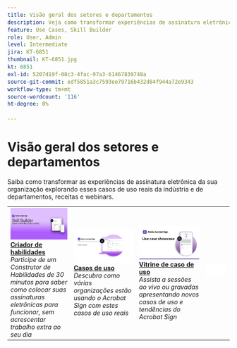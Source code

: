 ```yaml
---
title: Visão geral dos setores e departamentos
description: Veja como transformar experiências de assinatura eletrônica de clientes e funcionários por meio desses casos de uso, receitas e webinars reais de departamentos e da indústria
feature: Use Cases, Skill Builder
role: User, Admin
level: Intermediate
jira: KT-6851
thumbnail: KT-6851.jpg
kt: 6851
exl-id: 5207d19f-08c3-4fac-97a3-61467839748a
source-git-commit: edf5851a3c7593ee79716b432d84f944a72e9343
workflow-type: tm+mt
source-wordcount: '116'
ht-degree: 0%

---
```


# Visão geral dos setores e departamentos

Saiba como transformar as experiências de assinatura eletrônica da sua organização explorando esses casos de uso reais da indústria e de departamentos, receitas e webinars.

<table style="table-layout:fixed">
<tr>
  <td>
    <a href="innovation-series.md">
      <img alt="Skill Builder" src="../assets/SB_1280.jpg" />
    </a>
    <div>
    <a href="innovation-series.md"><strong>Criador de habilidades</strong></a>
    </div>
    <em>Participe de um Construtor de Habilidades de 30 minutos para saber como colocar suas assinaturas eletrônicas para funcionar, sem acrescentar trabalho extra ao seu dia</em>
    <br>
  </td>
  <td>
    <a href="recipes.md">
      <img alt="Casos de uso" src="../assets/Usecase.png" />
    </a>
    <div>
    <a href="recipes.md"><strong>Casos de uso</strong></a>
    </div>
    <em>Descubra como várias organizações estão usando o Acrobat Sign com estes casos de uso reais</em>
    <br>
  </td>
  <td>
    <a href="use-case-showcase.md">
      <img alt="Destaque de caso de uso" src="../assets/UseCaseShowcaseR.png" />
    </a>
    <div>
    <a href="use-case-showcase.md"><strong>Vitrine de caso de uso</strong></a>
    </div>
    <em>Assista a sessões ao vivo ou gravadas apresentando novos casos de uso e tendências do Acrobat Sign</em>
    <br>
  </td>
  <td>
    <img alt="Espaçador" src="../assets/Whitespacer.png" />
    <div>
    <br>
  </td>
</tr>
</table>
